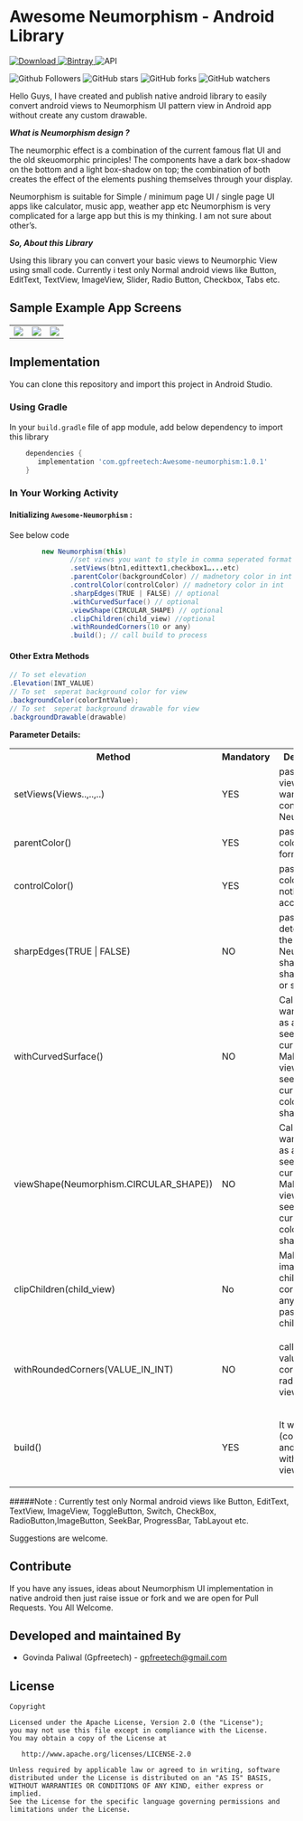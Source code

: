 # Awesome Neumorphism - Android Library

[ ![Download](https://api.bintray.com/packages/gpfreetech/Awesome-neumorphism/Awesome-neumorphism/images/download.svg?version=1.0.1) ](https://bintray.com/gpfreetech/Awesome-neumorphism/Awesome-neumorphism/1.0.1/link)
[ ![Bintray](https://img.shields.io/badge/Bintray-v1.1-red) ](https://bintray.com/gpfreetech/../1.0.1/link)
![API](https://img.shields.io/badge/API-21%2B-brightgreen.svg)

![Github Followers](https://img.shields.io/github/followers/govindapaliwal?label=Follow&style=social)
![GitHub stars](https://img.shields.io/github/stars/govindapaliwal/Awesome-Neumorphism-Android-Library?style=social)
![GitHub forks](https://img.shields.io/github/forks/govindapaliwal/Awesome-Neumorphism-Android-Library?style=social)
![GitHub watchers](https://img.shields.io/github/watchers/govindapaliwal/Awesome-Neumorphism-Android-Library?style=social)

Hello Guys, I have created and publish native android library to easily convert android views to Neumorphism UI pattern view in Android app without create any custom drawable.

***What is Neumorphism design ?***

The neumorphic effect is a combination of the current famous flat UI and the old skeuomorphic principles! The components have a dark box-shadow on the bottom and a light box-shadow on top; the combination of both creates the effect of the elements pushing themselves through your display.

Neumorphism is suitable for Simple / minimum page UI / single page UI apps like calculator, music app, weather app etc
Neumorphism is very complicated for a large app but this is my thinking. I am not sure about other’s.

***So, About this Library***

Using this library you can convert your basic views to Neumorphic View using small code. Currently i test only Normal android views like Button, EditText, TextView, ImageView, Slider, Radio Button, Checkbox, Tabs etc.

## Sample Example App Screens
<table style="width:100%">
  <tr>
    <td><img src="screenshot/orange_example.png"/></td>
    <td><img src="screenshot/blue_example.png"/></td>
    <td><img src="screenshot/yellow_example.png"/></td>
  </tr>
</table>

## Implementation
You can clone this repository and import this project in Android Studio.

### Using Gradle
In your `build.gradle` file of app module, add below dependency to import this library

```gradle
    dependencies {
       implementation 'com.gpfreetech:Awesome-neumorphism:1.0.1'
    }
```

### In Your Working Activity
#### Initializing `Awesome-Neumorphism` :
See below code
```java
        new Neumorphism(this)
               //set views you want to style in comma seperated format list
               .setViews(btn1,edittext1,checkbox1…...etc)
        	   .parentColor(backgroundColor) // madnetory color in int 
               .controlColor(controlColor) // madnetory color in int
               .sharpEdges(TRUE | FALSE) // optional
               .withCurvedSurface() // optional
               .viewShape(CIRCULAR_SHAPE) // optional
               .clipChildren(child_view) //optional 
               .withRoundedCorners(10 or any)
               .build(); // call build to process

```
#### Other Extra Methods
```java
// To set elevation
.Elevation(INT_VALUE)
// To set  seperat background color for view 
.backgroundColor(colorIntValue);
// To set  seperat background drawable for view
.backgroundDrawable(drawable)
```

**Parameter Details:**

<table>
<tbody>
<tr>
<th>Method</th>
<th><span style="&ldquo;font-weight: bold&rdquo;;">Mandatory</span></th>
<th>Description</th>
</tr>
<tr>
<td>setViews(Views..,..,..)</td>
<td>YES</td>
<td>pass all the views you want to convert to Neumorphism</td>
</tr>
<tr>
<td>parentColor()</td>
<td>YES</td>
<td>pass parent color in int format</td>
</tr>
<tr>
<td>controlColor()</td>
<td>YES</td>
<td>pass control color . this is nothing but a accent color</td>
</tr>
<tr>
<td>sharpEdges(TRUE | FALSE)</td>
<td>NO</td>
<td>pass boolean determains if the view's Neumorphism shadow i.e. sharp = true or soft = false</td>
</tr>
<tr>
<td>withCurvedSurface()</td>
<td>NO</td>
<td>Call if you want to view as a surface seems curved. Makes the view surface seems curved with colour shades</td>
</tr>
<tr>
<td>viewShape(Neumorphism.CIRCULAR_SHAPE))</td>
<td>NO</td>
<td>Call if you want to view as a surface seems curved. Makes the view surface seems curved with colour shades</td>
</tr>
<tr>
<td>clipChildren(child_view)</td>
<td>No</td>
<td> Make the image view child rounded corners, if any. You can pass multiple child's to clip.</td>
</tr>
<tr>
<td>withRoundedCorners(VALUE_IN_INT)</td>
<td>NO</td>
<td>
<p>call with value of corners radius for views</p>
</td>
</tr>
<tr>
<td>build()</td>
<td>YES</td>
<td>
<p>It will build (convert view and render with updated view).</p>
</td>
</tr>
</tbody>
</table>


#####Note : 
Currently test only Normal android views like Button, EditText, TextView, ImageView, ToggleButton, Switch, CheckBox, RadioButton,ImageButton, SeekBar, ProgressBar, TabLayout etc.
 
Suggestions are welcome.

## Contribute
If you have any issues, ideas about Neumorphism UI implementation in native android then just raise issue or fork and we are open for Pull Requests. 
You All Welcome.

Developed and maintained By
------------

* Govinda Paliwal (Gpfreetech) - <gpfreetech@gmail.com> 


License
--------
```
Copyright

Licensed under the Apache License, Version 2.0 (the "License");
you may not use this file except in compliance with the License.
You may obtain a copy of the License at

   http://www.apache.org/licenses/LICENSE-2.0

Unless required by applicable law or agreed to in writing, software
distributed under the License is distributed on an "AS IS" BASIS,
WITHOUT WARRANTIES OR CONDITIONS OF ANY KIND, either express or implied.
See the License for the specific language governing permissions and
limitations under the License.
```
